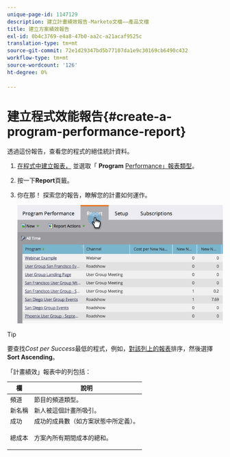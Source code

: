 ```yaml
---
unique-page-id: 1147129
description: 建立計畫績效報告-Marketo文檔——產品文檔
title: 建立方案績效報告
exl-id: 0b4c3769-e4a8-47b0-aa2c-a21acaf9525c
translation-type: tm+mt
source-git-commit: 72e1d29347bd5b77107da1e9c30169cb6490c432
workflow-type: tm+mt
source-wordcount: '126'
ht-degree: 0%

---
```


# 建立程式效能報告{#create-a-program-performance-report}

透過這份報告，查看您的程式的絕佳統計資料。

1. [在程式中建立報表，](/help/marketo/product-docs/reporting/basic-reporting/creating-reports/create-a-report-in-a-program.md) 並選取「 **Program** [Performance」報表類型](/help/marketo/product-docs/reporting/basic-reporting/report-types/report-type-overview.md)。
1. 按一下&#x200B;**Report**&#x200B;頁籤。
1. 你在那！ 探索您的報告，瞭解您的計畫如何運作。

   ![](assets/image2014-9-18-17-3a23-3a2.png)

>[!TIP]
>
>要查找&#x200B;*Cost per Success*&#x200B;最低的程式，例如，[對該列上的報表](/help/marketo/product-docs/reporting/basic-reporting/editing-reports/sort-report-on-columns.md)排序，然後選擇&#x200B;**Sort Ascending**。

「計畫績效」報表中的列包括：

<table> 
 <thead> 
  <tr> 
   <th>欄</th> 
   <th>說明</th> 
  </tr> 
 </thead> 
 <tbody> 
  <tr> 
   <td>頻道</td> 
   <td>節目的頻道類型。</td> 
  </tr> 
  <tr> 
   <td>新名稱</td> 
   <td>新人被這個計畫所吸引。</td> 
  </tr> 
  <tr> 
   <td>成功</td> 
   <td>成功的成員數（如方案狀態中所定義）。 </td> 
  </tr> 
  <tr> 
   <td>總成本</td> 
   <td><p>方案內所有期間成本的總和。</p></td> 
  </tr> 
 </tbody> 
</table>
